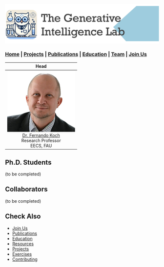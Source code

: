 ![GeniLab-banner](./images/genilab-banner.png)

### [Home](index.md) | [Projects](projects.md) | [Publications](knowledge.md) | [Education](knowledge.md#education) | [Team](people.md) |  [Join Us](join.md)




| Head | 
| :-: |
| ![](./images/people/fkoch-headshot.png) <br/>[Dr. Fernando Koch](http://www.fernandokoch.me) <br/> Research Professor <br/> EECS,  FAU |

## Ph.D. Students
(to be completed)

## Collaborators
(to be completed)

## Check Also

* [Join Us](join.md)
* [Publications](knowledge.md#publications)
* [Education](knowledge.md#education)
* [Resources](projects.md#resources)
* [Projects](projects.md)
* [Exercises](exercises.md)
* [Contributing](contribute.md)


